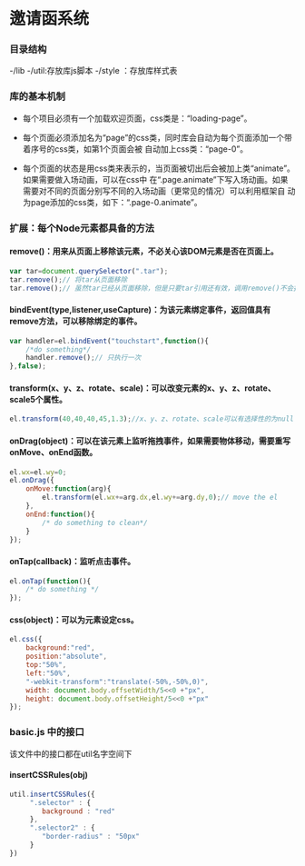 # 邀请函系统

### 目录结构
-/lib
    -/util:存放库js脚本
    -/style ：存放库样式表
    
    
### 库的基本机制

* 每个项目必须有一个加载欢迎页面，css类是：“loading-page”。

* 每个页面必须添加名为“page”的css类，同时库会自动为每个页面添加一个带着序号的css类，如第1个页面会被
自动加上css类：“page-0”。

* 每个页面的状态是用css类来表示的，当页面被切出后会被加上类“animate”。如果需要做入场动画，可以在css中
在“.page.animate”下写入场动画。如果需要对不同的页面分别写不同的入场动画（更常见的情况）可以利用框架自
动为page添加的css类，如下：“.page-0.animate”。


### 扩展：每个Node元素都具备的方法

#### remove()：用来从页面上移除该元素，不必关心该DOM元素是否在页面上。
```js
var tar=document.querySelector(".tar");
tar.remove();// 将tar从页面移除
tar.remove();// 虽然tar已经从页面移除，但是只要tar引用还有效，调用remove()不会报错，可以省去检查tar是否在页面中
```
#### bindEvent(type,listener,useCapture)：为该元素绑定事件，返回值具有remove方法，可以移除绑定的事件。
```js
var handler=el.bindEvent("touchstart",function(){
    /*do something*/
    handler.remove();// 只执行一次
},false);
```
#### transform(x、y、z、rotate、scale)：可以改变元素的x、y、z、rotate、scale5个属性。
```js
el.transform(40,40,40,45,1.3);//x、y、z、rotate、scale可以有选择性的为null
```
#### onDrag(object)：可以在该元素上监听拖拽事件，如果需要物体移动，需要重写onMove、onEnd函数。
```js
el.wx=el.wy=0;
el.onDrag({
    onMove:function(arg){
        el.transform(el.wx+=arg.dx,el.wy+=arg.dy,0);// move the el
    },
    onEnd:function(){
        /* do something to clean*/
    }
});
```
#### onTap(callback)：监听点击事件。
```js
el.onTap(function(){
    /* do something */
});
```
#### css(object)：可以为元素设定css。
```js
el.css({
    background:"red",
    position:"absolute",
    top:"50%",
    left:"50%",
    "-webkit-transform":"translate(-50%,-50%,0)",
    width: document.body.offsetWidth/5<<0 +"px",
    height: document.body.offsetHeight/5<<0 +"px"
});
````


### basic.js 中的接口
该文件中的接口都在util名字空间下

#### insertCSSRules(obj)
```js
util.insertCSSRules({
     ".selector" : {
        background : "red"
     },
     ".selector2" : {
        "border-radius" : "50px"
     }
})
```



    
